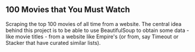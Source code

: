 ## 100 Movies that You Must Watch

Scraping the top 100 movies of all time from a website. The central idea behind this project is to be able to use BeautifulSoup to obtain some data - like movie titles - from a website like Empire's (or from, say Timeout or Stacker that have curated similar lists). 

